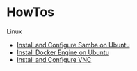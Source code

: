 # HowTos

Linux

- [Install and Configure Samba on Ubuntu](https://ubuntu.com/tutorials/install-and-configure-samba#1-overview)
- [Install Docker Engine on Ubuntu](https://docs.docker.com/engine/install/ubuntu/)
- [Install and Configure VNC ](https://linuxize.com/post/how-to-install-and-configure-vnc-on-ubuntu-20-04/)
